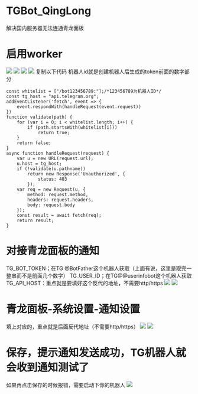 # TGBot_QingLong
解决国内服务器无法连通青龙面板
# 启用worker
![](https://cdn.jsdelivr.net/gh/aProfessor23/PicBed@main/img/202203122131406.png)
![](https://cdn.jsdelivr.net/gh/aProfessor23/PicBed@main/img/202203122133195.png)
![](https://cdn.jsdelivr.net/gh/aProfessor23/PicBed@main/img/202203122134546.png)
![](https://cdn.jsdelivr.net/gh/aProfessor23/PicBed@main/img/202203122134266.png)
复制以下代码
机器人id就是创建机器人后生成的token前面的数字部分
```
const whitelist = ["/bot123456789:"];/*123456789为机器人ID*/
const tg_host = "api.telegram.org";
addEventListener('fetch', event => {
    event.respondWith(handleRequest(event.request))
})
function validate(path) {
    for (var i = 0; i < whitelist.length; i++) {
        if (path.startsWith(whitelist[i]))
            return true;
    }
    return false;
}
async function handleRequest(request) {
    var u = new URL(request.url);
    u.host = tg_host;
    if (!validate(u.pathname))
        return new Response('Unauthorized', {
            status: 403
        });
    var req = new Request(u, {
        method: request.method,
        headers: request.headers,
        body: request.body
    });
    const result = await fetch(req);
    return result;
}
```
# 对接青龙面板的通知
TG_BOT_TOKEN；在TG @BotFather这个机器人获取（上面有说，这里是取完一整串而不是前面几个数字） 
TG_USER_ID；在TG@@userinfobot这个机器人获取
TG_API_HOST：重点就是要填好这个反代的地址，不需要http/https
![](https://cdn.jsdelivr.net/gh/aProfessor23/PicBed@main/img/202203122146878.png)
![](https://cdn.jsdelivr.net/gh/aProfessor23/PicBed@main/img/202203122142531.png)
# 青龙面板-系统设置-通知设置
填上对应的，重点就是后面反代地址（不需要http/https）
![](https://cdn.jsdelivr.net/gh/aProfessor23/PicBed@main/img/202203122150940.png)
![](https://cdn.jsdelivr.net/gh/aProfessor23/PicBed@main/img/202203122152100.png)
# 保存，提示通知发送成功，TG机器人就会收到通知测试了
如果再点击保存的时候报错，需要启动下你的机器人
![](https://cdn.jsdelivr.net/gh/aProfessor23/PicBed@main/img/202203122157958.png)
